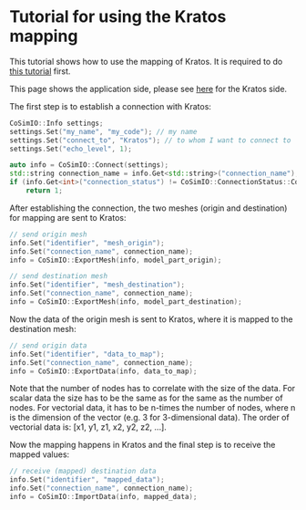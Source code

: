# Tutorial for using the Kratos mapping

This tutorial shows how to use the mapping of Kratos. It is required to do [this tutorial](mesh_exchange_with_kratos.md) first.

This page shows the application side, please see [here](../kratos_mapping.md) for the Kratos side.

The first step is to establish a connection with Kratos:

```c++
CoSimIO::Info settings;
settings.Set("my_name", "my_code"); // my name
settings.Set("connect_to", "Kratos"); // to whom I want to connect to
settings.Set("echo_level", 1);

auto info = CoSimIO::Connect(settings);
std::string connection_name = info.Get<std::string>("connection_name"); // getting name of connection for future calls
if (info.Get<int>("connection_status") != CoSimIO::ConnectionStatus::Connected)
    return 1;
```

After establishing the connection, the two meshes (origin and destination) for mapping are sent to Kratos:

```c++
// send origin mesh
info.Set("identifier", "mesh_origin");
info.Set("connection_name", connection_name);
info = CoSimIO::ExportMesh(info, model_part_origin);

// send destination mesh
info.Set("identifier", "mesh_destination");
info.Set("connection_name", connection_name);
info = CoSimIO::ExportMesh(info, model_part_destination);
```

Now the data of the origin mesh is sent to Kratos, where it is mapped to the destination mesh:

```c++
// send origin data
info.Set("identifier", "data_to_map");
info.Set("connection_name", connection_name);
info = CoSimIO::ExportData(info, data_to_map);
```
Note that the number of nodes has to correlate with the size of the data. For scalar data the size has to be the same as for the same as the number of nodes. For vectorial data, it has to be n-times the number of nodes, where n is the dimension of the vector (e.g. 3 for 3-dimensional data). The order of vectorial data is: [x1, y1, z1, x2, y2, z2, ...].

Now the mapping happens in Kratos and the final step is to receive the mapped values:

```c++
// receive (mapped) destination data
info.Set("identifier", "mapped_data");
info.Set("connection_name", connection_name);
info = CoSimIO::ImportData(info, mapped_data);
```
